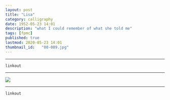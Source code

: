 ```yaml
---
layout: post
title: "Lisa"
category: calligraphy
date: 1952-05-23 14:01
description: "what I could remember of what she told me"
tags: [fpmc]
published: true
lastmod: 2020-05-23 14:01
thumbnail_id:	"00-089.jpg"
---
```


*****

`linkout`

*****

<img src="{{ site.url }}/assets/img/ca08.jpg" />


*****
`linkout`
